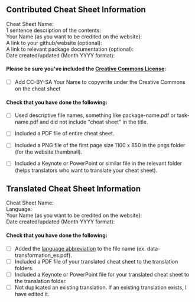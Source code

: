 <!-- Thank you for contributing a cheat sheet! 🎉   
Cheat sheets are usually added in bursts so don't worry if your pull request sits for a little bit! 
Please fill out whichever section is relevant below and feel free to delete the irrelevant option. -->


<!-- NEW OR UPDATED CONTRIBUTED CHEAT SHEETS -->
<!-- Please fill out the fields below: -->

## Contributed Cheat Sheet Information
Cheat Sheet Name:  
1 sentence description of the contents:  
Your Name (as you want to be credited on the website):  
A link to your github/website (optional):  
A link to relevant package documentation (optional):  
Date created/updated (Month YYYY format):  

<!-- Please keep the below portion in your pull request, and check `[x]` the applicable boxes. -->
#### Please be sure you've included the [Creative Commons License](https://creativecommons.org/licenses/by/4.0/):
- [ ] Add CC-BY-SA Your Name to copywrite under the Creative Commons on the cheat sheet

#### Check that you have done the following:
- [ ] Used descriptive file names, something like package-name.pdf or task-name.pdf and did not include "cheat sheet" in the title.
- [ ] Included a PDF file of entire cheat sheet.
- [ ] Included a PNG file of the first page size 1100 x 850 in the pngs folder (for the website thumbnail).
- [ ] Included a Keynote or PowerPoint or similar file in the relevant folder (helps translators who want to translate your cheat sheet).
 
 
<!-- NEW OR UPDATED TRANSLATIONS -->
<!-- Please fill out the fields below: -->
## Translated Cheat Sheet Information
Cheat Sheet Name:  
Language:  
Your Name (as you want to be credited on the website):  
Date created/updated (Month YYYY format):

<!-- Please keep the below portion in your issue, and check `[x]` the applicable boxes. -->
#### Check that you have done the following:
- [ ] Added the [language abbreviation](https://en.wikipedia.org/wiki/List_of_ISO_639-1_codes) to the file name (ex. data-transformation_es.pdf).
- [ ] Included a PDF file of your translated cheat sheet to the translation folders.
- [ ] Included a Keynote or PowerPoint file for your translated cheat sheet to the translation folder.
- [ ] Not duplicated an existing translation. If an existing translation exists, I have edited it.
